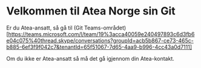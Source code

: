 # Velkommen til Atea Norge sin Git

Er du Atea-ansatt, så gå til (Git Teams-området) [https://teams.microsoft.com/l/team/19%3acca40059e240497893c6d3fb6e04c075%40thread.skype/conversations?groupId=acb5b867-ce73-465c-b885-6ef3f9f042c7&tenantId=65f51067-7d65-4aa9-b996-4cc43a0d7111]

Om du ikke er Atea-ansatt så må det gå igjennom din Atea-kontakt.
